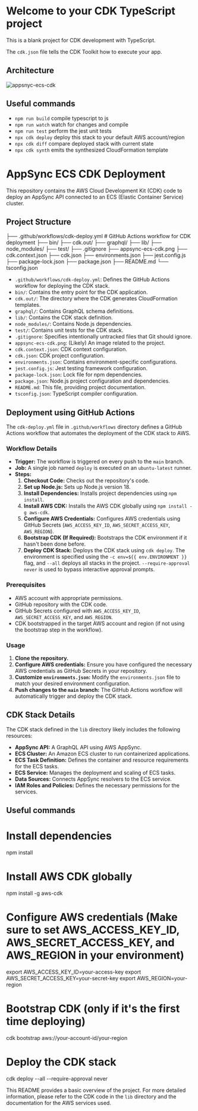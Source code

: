 # Welcome to your CDK TypeScript project

This is a blank project for CDK development with TypeScript.

The `cdk.json` file tells the CDK Toolkit how to execute your app.

## Architecture
![appsnyc-ecs-cdk](https://github.com/user-attachments/assets/8badf617-8776-4c57-abfb-a8d59b504436)


## Useful commands

* `npm run build`   compile typescript to js
* `npm run watch`   watch for changes and compile
* `npm run test`    perform the jest unit tests
* `npx cdk deploy`  deploy this stack to your default AWS account/region
* `npx cdk diff`    compare deployed stack with current state
* `npx cdk synth`   emits the synthesized CloudFormation template

# AppSync ECS CDK Deployment

This repository contains the AWS Cloud Development Kit (CDK) code to deploy an AppSync API connected to an ECS (Elastic Container Service) cluster.

## Project Structure

├── .github/workflows/cdk-deploy.yml  # GitHub Actions workflow for CDK deployment
├── bin/
├── cdk.out/
├── graphql/
├── lib/
├── node_modules/
├── test/
├── .gitignore
├── appsync-ecs-cdk.png
├── cdk.context.json
├── cdk.json
├── environments.json
├── jest.config.js
├── package-lock.json
├── package.json
├── README.md
└── tsconfig.json


* `.github/workflows/cdk-deploy.yml`: Defines the GitHub Actions workflow for deploying the CDK stack.
* `bin/`: Contains the entry point for the CDK application.
* `cdk.out/`: The directory where the CDK generates CloudFormation templates.
* `graphql/`: Contains GraphQL schema definitions.
* `lib/`: Contains the CDK stack definition.
* `node_modules/`: Contains Node.js dependencies.
* `test/`: Contains unit tests for the CDK stack.
* `.gitignore`: Specifies intentionally untracked files that Git should ignore.
* `appsync-ecs-cdk.png`: (Likely) An image related to the project.
* `cdk.context.json`: CDK context configuration.
* `cdk.json`: CDK project configuration.
* `environments.json`: Contains environment-specific configurations.
* `jest.config.js`: Jest testing framework configuration.
* `package-lock.json`: Lock file for npm dependencies.
* `package.json`: Node.js project configuration and dependencies.
* `README.md`: This file, providing project documentation.
* `tsconfig.json`: TypeScript compiler configuration.

## Deployment using GitHub Actions

The `cdk-deploy.yml` file in `.github/workflows` directory defines a GitHub Actions workflow that automates the deployment of the CDK stack to AWS.

### Workflow Details

* **Trigger:** The workflow is triggered on every push to the `main` branch.
* **Job:** A single job named `deploy` is executed on an `ubuntu-latest` runner.
* **Steps:**
    1.  **Checkout Code:** Checks out the repository's code.
    2.  **Set up Node.js:** Sets up Node.js version 18.
    3.  **Install Dependencies:** Installs project dependencies using `npm install`.
    4.  **Install AWS CDK:** Installs the AWS CDK globally using `npm install -g aws-cdk`.
    5.  **Configure AWS Credentials:** Configures AWS credentials using GitHub Secrets (`AWS_ACCESS_KEY_ID`, `AWS_SECRET_ACCESS_KEY`, `AWS_REGION`).
    6.  **Bootstrap CDK (If Required):** Bootstraps the CDK environment if it hasn't been done before.
    7.  **Deploy CDK Stack:** Deploys the CDK stack using `cdk deploy`. The environment is specified using the `-c env=${{ env.ENVIRONMENT }}` flag, and `--all` deploys all stacks in the project. `--require-approval never` is used to bypass interactive approval prompts.

### Prerequisites

* AWS account with appropriate permissions.
* GitHub repository with the CDK code.
* GitHub Secrets configured with `AWS_ACCESS_KEY_ID`, `AWS_SECRET_ACCESS_KEY`, and `AWS_REGION`.
* CDK bootstrapped in the target AWS account and region (if not using the bootstrap step in the workflow).

### Usage

1.  **Clone the repository.**
2.  **Configure AWS credentials:** Ensure you have configured the necessary AWS credentials as GitHub Secrets in your repository.
3.  **Customize `environments.json`:** Modify the `environments.json` file to match your desired environment configuration.
4.  **Push changes to the `main` branch:** The GitHub Actions workflow will automatically trigger and deploy the CDK stack.

## CDK Stack Details

The CDK stack defined in the `lib` directory likely includes the following resources:

* **AppSync API:** A GraphQL API using AWS AppSync.
* **ECS Cluster:** An Amazon ECS cluster to run containerized applications.
* **ECS Task Definition:** Defines the container and resource requirements for the ECS tasks.
* **ECS Service:** Manages the deployment and scaling of ECS tasks.
* **Data Sources:** Connects AppSync resolvers to the ECS service.
* **IAM Roles and Policies:** Defines the necessary permissions for the services.

## Useful commands

# Install dependencies
npm install

# Install AWS CDK globally
npm install -g aws-cdk

# Configure AWS credentials (Make sure to set AWS_ACCESS_KEY_ID, AWS_SECRET_ACCESS_KEY, and AWS_REGION in your environment)
export AWS_ACCESS_KEY_ID=your-access-key
export AWS_SECRET_ACCESS_KEY=your-secret-key
export AWS_REGION=your-region

# Bootstrap CDK (only if it's the first time deploying)
cdk bootstrap aws://your-account-id/your-region

# Deploy the CDK stack
cdk deploy --all --require-approval never

This README provides a basic overview of the project. For more detailed information, please refer to the CDK code in the `lib` directory and the documentation for the AWS services used.